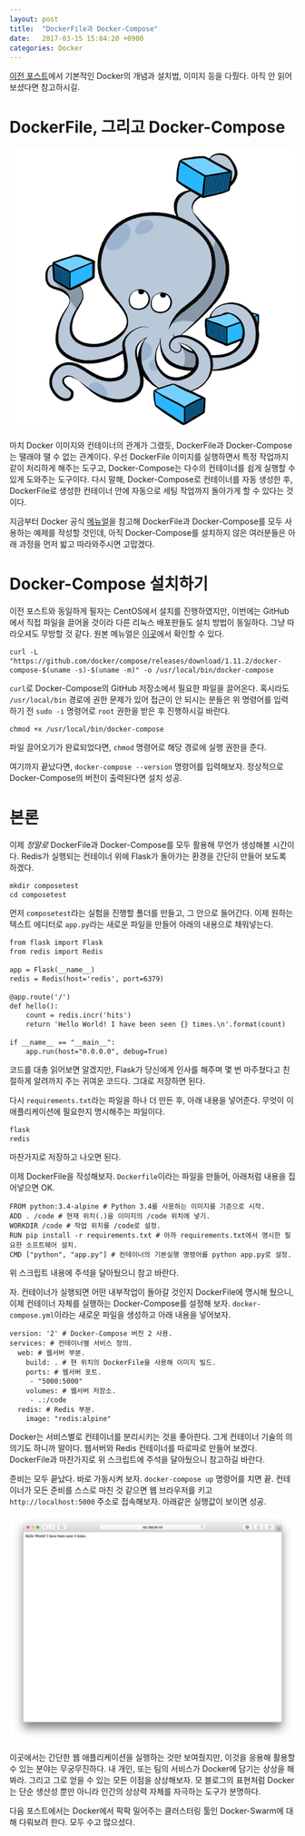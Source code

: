 ```yaml
---
layout: post
title:  "DockerFile과 Docker-Compose"
date:   2017-03-15 15:04:20 +0900
categories: Docker
---
```


[이전 포스트](https://kycfeel.github.io/2017/03/14/어서오세요-Docker의-세계에/)에서 기본적인 Docker의 개념과 설치법, 이미지 등을 다뤘다. 아직 안 읽어보셨다면 참고하시길.

DockerFile, 그리고 Docker-Compose
========================

<div align="center"><img src="https://github.com/kycfeel/kycfeel.github.io/blob/master/_images/compose.png?raw=true"/></div>


마치 Docker 이미지와 컨테이너의 관계가 그랬듯, DockerFile과 Docker-Compose는 땔래야 땔 수 없는 관계이다. 우선 DockerFile 이미지를 실행하면서 특정 작업까지 같이 처리하게 해주는 도구고, Docker-Compose는 다수의 컨테이너를 쉽게 실행할 수 있게 도와주는 도구이다. 다시 말해, Docker-Compose로 컨테이너를 자동 생성한 후, DockerFile로 생성한 컨테이너 안에 자동으로 세팅 작업까지 돌아가게 할 수 있다는 것이다.

지금부터 Docker 공식 [메뉴얼](https://docs.docker.com/compose/gettingstarted/)을 참고해 DockerFile과 Docker-Compose를 모두 사용하는 예제를 작성할 것인데, 아직 Docker-Compose를 설치하지 않은 여러분들은 아래 과정을 먼저 밟고 따라와주시면 고맙겠다.

Docker-Compose 설치하기
========================

이전 포스트와 동일하게 필자는 CentOS에서 설치를 진행하였지만, 이번에는 GitHub에서 직접 파일을 끌어올 것이라 다른 리눅스 배포판들도 설치 방법이 동일하다. 그냥 따라오셔도 무방할 것 같다. 원본 메뉴얼은 [이곳](https://docs.docker.com/compose/install/)에서 확인할 수 있다.

```
curl -L "https://github.com/docker/compose/releases/download/1.11.2/docker-compose-$(uname -s)-$(uname -m)" -o /usr/local/bin/docker-compose
```

`curl`로 Docker-Compose의 GitHub 저장소에서 필요한 파일을 끌어온다. 혹시라도 `/usr/local/bin` 경로에 권한 문제가 있어 접근이 안 되시는 분들은 위 명령어를 입력하기 전 `sudo -i` 명령어로 `root` 권한을 받은 후 진행하시길 바란다.

```
chmod +x /usr/local/bin/docker-compose
```

파일 끌어오기가 완료되었다면, `chmod` 명령어로 해당 경로에 실행 권한을 준다.

여기까지 끝났다면, `docker-compose --version` 명령어를 입력해보자. 정상적으로 Docker-Compose의 버전이 출력된다면 설치 성공.

본론
========================

이제 *정말로* DockerFile과 Docker-Compose를 모두 활용해 무언가 생성해볼 시간이다. Redis가 실행되는 컨테이너 위에 Flask가 돌아가는 환경을 간단히 만들어 보도록 하겠다.

```
mkdir composetest
cd composetest
```

먼저 `composetest`라는 실험을 진행할 폴더를 만들고, 그 안으로 들어간다. 이제 원하는 텍스트 에디터로 `app.py`라는 새로운 파일을 만들어 아래의 내용으로 채워넣는다.

```
from flask import Flask
from redis import Redis

app = Flask(__name__)
redis = Redis(host='redis', port=6379)

@app.route('/')
def hello():
    count = redis.incr('hits')
    return 'Hello World! I have been seen {} times.\n'.format(count)

if __name__ == "__main__":
    app.run(host="0.0.0.0", debug=True)
```

코드를 대충 읽어보면 알겠지만, Flask가 당신에게 인사를 해주며 몇 번 마주쳤다고 친절하게 알려까지 주는 귀여운 코드다. 그대로 저장하면 된다.

다시 `requirements.txt`라는 파일을 하나 더 만든 후, 아래 내용을 넣어준다. 무엇이 이 애플리케이션에 필요한지 명시해주는 파일이다.

```
flask
redis
```

마찬가지로 저장하고 나오면 된다.

이제 DockerFile을 작성해보자. `Dockerfile`이라는 파일을 만들어, 아래처럼 내용을 집어넣으면 OK.

```
FROM python:3.4-alpine # Python 3.4를 사용하는 이미지를 기준으로 시작.
ADD . /code # 현재 위치(.)을 이미지의 /code 위치에 넣기.
WORKDIR /code # 작업 위치를 /code로 설정.
RUN pip install -r requirements.txt # 아까 requirements.txt에서 명시한 필요한 소프트웨어 설치.
CMD ["python", "app.py"] # 컨테이너의 기본실행 명령어를 python app.py로 설정.
```

위 스크립트 내용에 주석을 달아뒀으니 참고 바란다.

자. 컨테이너가 실행되면 어떤 내부작업이 돌아갈 것인지 DockerFile에 명시해 뒀으니, 이제 컨테이너 자체를 실행하는 Docker-Compose를 설정해 보자. `docker-compose.yml`이라는 새로운 파일을 생성하고 아래 내용을 넣어보자.

```
version: '2' # Docker-Compose 버전 2 사용.
services: # 컨테이너별 서비스 정의.
  web: # 웹서버 부분.
    build: . # 현 위치의 DockerFile을 사용해 이미지 빌드.
    ports: # 웹서버 포트.
     - "5000:5000"
    volumes: # 웹서버 저장소.
     - .:/code
  redis: # Redis 부분.
    image: "redis:alpine"
```

Docker는 서비스별로 컨테이너를 분리시키는 것을 좋아한다. 그게 컨테이너 기술의 의의기도 하니까 말이다. 웹서버와 Redis 컨테이너를 따로따로 만들어 보겠다. DockerFile과 마찬가지로 위 스크립트에 주석을 달아뒀으니 참고하길 바란다.

준비는 모두 끝났다. 바로 가동시켜 보자. `docker-compose up` 명령어를 치면 끝. 컨테이너가 모든 준비를 스스로 마친 것 같으면 웹 브라우저를 키고 `http://localhost:5000` 주소로 접속해보자. 아래같은 실행값이 보이면 성공.

![dockercomposeruned](https://github.com/kycfeel/kycfeel.github.io/blob/master/_images/dockercomposeruned.png?raw=true)

이곳에서는 간단한 웹 애플리케이션을 실행하는 것만 보여줬지만, 이것을 응용해 활용할 수 있는 분야는 무궁무진하다. 내 개인, 또는 팀의 서비스가 Docker에 담기는 상상을 해봐라. 그리고 그로 얻을 수 있는 모든 이점을 상상해보자. 모 블로그의 표현처럼 Docker는 단순 생산성 뿐만 아니라 인간의 상상력 자체를 자극하는 도구가 분명하다.

다음 포스트에서는 Docker에서 팍팍 밀어주는 클러스터링 툴인 Docker-Swarm에 대해 다뤄보려 한다. 모두 수고 많으셨다.

